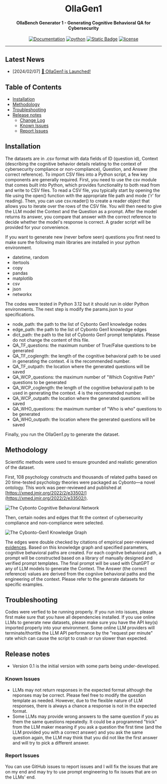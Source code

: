 
<div align="center">

OllaGen1
===========================
<h4> OllaBench Generator 1 - Generating Cognitive Behavioral QA for Cybersecurity</h4>

[![Documentation](https://img.shields.io/badge/docs-latest-brightgreen.svg?style=flat)]()
[![python](https://img.shields.io/badge/python-3.10-green)]()
[![Static Badge](https://img.shields.io/badge/release-0.1-green?style=flat&color=green)]()
[![license](https://img.shields.io/badge/license-Apache%202-blue)](./LICENSE)

---
<div align="left">

## Latest News
* [2024/02/07] [🚀 OllaGen1 is Launched!](https://github.com/Cybonto/OllaBench/tree/main/OllaGen1)

## Table of Contents

- [Installation](#installation)
- [Methodology](#methodology)
- [Troubleshooting](#troubleshooting)
- [Release notes](#release-notes)
  - [Change Log](#change-log)
  - [Known Issues](#known-issues)
  - [Report Issues](#report-issues)
 
## Installation
The datasets are in .csv format with data fields of ID (question id), Context (describing the cognitive behavior details relating to the context of cybersecurity compliance or non-compliance), Question, and Answer (the correct reference). To import CSV files into a Python script, a few key components are generally required. First, you need to use the csv module that comes built into Python, which provides functionality to both read from and write to CSV files. To read a CSV file, you typically start by opening the file using the open() function with the appropriate file path and mode ('r' for reading). Then, you can use csv.reader() to create a reader object that allows you to iterate over the rows of the CSV file. You will then need to give the LLM model the Context and the Question as a prompt. After the model returns its answer, you compare that answer with the correct reference to decide whether the model's response is correct. A grader script will be provided for your convenience.

If you want to generate new (never before seen) questions you first need to make sure the following main libraries are installed in your python environment.
- datetime, random
- itertools
- copy
- pandas
- matplotlib
- csv
- json
- networkx

The codes were tested in Python 3.12 but it should run in older Python environments. The next step is modify the params.json to your specifications.
- node_path: the path to the list of Cybonto Gen1 knowledge nodes
- edge_path: the path to the list of Cybonto Gen1 knowledge edges
- dict_path: the path to the list of Cybonto Gen1 prompt templates. Please do not change the content of this file.
- QA_TF_questions: the maximum number of True/False questions to be generated
- QA_TF_coglength: the length of the cognitive behavioral path to be used in generating the context. 4 is the recommended number.
- QA_TF_outpath: the location where the generated questions will be saved
- QA_WCP_questions: the maximum number of "Which Cognitive Path" questions to be generated
- QA_WCP_coglength: the length of the cognitive behavioral path to be used in generating the context. 4 is the recommended number.
- QA_WCP_outpath: the location where the generated questions will be saved
- QA_WHO_questions: the maximum number of "Who is who" questions to be generated
- QA_WHO_outpath: the location where the generated questions will be saved

Finally, you run the OllaGen1.py to generate the dataset.
  
## Methodology
Scientific methods were used to ensure grounded and realistic generation of the dataset. 

First, 108 psychology constructs and thousands of related paths based on 20 time-tested psychology theories were packaged as Cybonto—a novel ontology. This work was peer-reviewed and published at [https://xmed.jmir.org/2022/2/e33502/](https://xmed.jmir.org/2022/2/e33502/).


![The Cybonto Cognitive Behavioral Network](https://github.com/Cybonto/OllaBench/assets/83996716/d42124ad-4682-4074-b7e5-b2c0c09721d9)

Then, certain nodes and edges that fit the context of cybersecurity compliance and non-compliance were selected.


![The Cybonto-Gen1 Knowledge Graph](https://github.com/Cybonto/OllaBench/assets/83996716/b5a10ddf-1b97-4f48-8a8e-018bb1368ff0)


The edges were double checked by citations of empirical peer-reviewed [evidences](./references). Based on this knowledge graph and specified parameters, cognitive behavioral paths are created. For each cognitve behavioral path, a prompt will be constructed based on a library of manually designed and verified prompt templates. The final prompt will be used with ChatGPT or any of LLM models to generate the Context. The Answer (the correct reference) values are derived from the cogniive behavioral paths and the engineering of the context. Please refer to the generate datasets for specific examples.

## Troubleshooting
Codes were verfied to be running properly. If you run into issues, please first make sure that you have all dependencies installed. If you use online LLMs to generate new datasets, please make sure you have the API key(s) imported properly into your environment. Some online LLM providers will terminate/thorttle the LLM API performance by the "request per minute" rate which can cause the script to crash or run slower than expected. 

## Release notes

  * Version 0.1 is the initial version with some parts being under-developed.

### Known Issues

  * LLMs may not return responses in the expected format although the reponses may be correct. Please feel free to modify the question template as needed. However, due to the flexible nature of LLM responses, there is always a chance a response is not in the expected format.
  * Some LLMs may provide wrong answers to the same question if you as them the same questions repeatedly. It could be a programmed "trick" from the LLM maker meaning if you ask a question the first time (and the LLM provided you with a correct answer) and you ask the same question again, the LLM may think that you did not like the first answer and will try to pick a different answer.

### Report Issues

You can use GitHub issues to report issues and I will fix the issues that are on my end and may try to use prompt engineering to fix issues that are on the LLMs' end.
